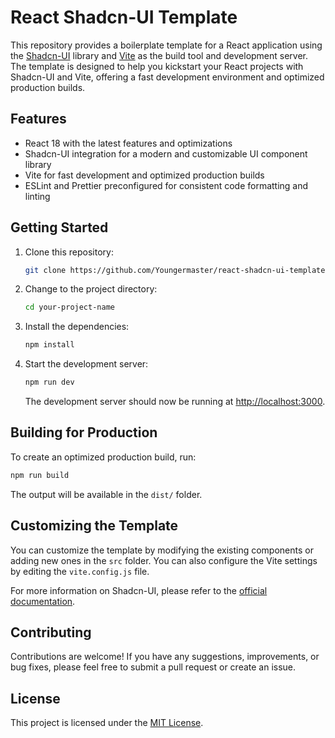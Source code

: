 # React Shadcn-UI Template

This repository provides a boilerplate template for a React application using the [Shadcn-UI](https://github.com/your-link-to-shadcn-ui-repo) library and [Vite](https://vitejs.dev/) as the build tool and development server. The template is designed to help you kickstart your React projects with Shadcn-UI and Vite, offering a fast development environment and optimized production builds.

## Features

- React 18 with the latest features and optimizations
- Shadcn-UI integration for a modern and customizable UI component library
- Vite for fast development and optimized production builds
- ESLint and Prettier preconfigured for consistent code formatting and linting

## Getting Started

1. Clone this repository:

   ```bash
   git clone https://github.com/Youngermaster/react-shadcn-ui-template.git your-project-name
   ```

2. Change to the project directory:

   ```bash
   cd your-project-name
   ```

3. Install the dependencies:

   ```bash
   npm install
   ```

4. Start the development server:

   ```bash
   npm run dev
   ```

   The development server should now be running at [http://localhost:3000](http://localhost:3000).

## Building for Production

To create an optimized production build, run:

```bash
npm run build
```

The output will be available in the `dist/` folder.

## Customizing the Template

You can customize the template by modifying the existing components or adding new ones in the `src` folder. You can also configure the Vite settings by editing the `vite.config.js` file.

For more information on Shadcn-UI, please refer to the [official documentation](https://your-link-to-shadcn-ui-documentation).

## Contributing

Contributions are welcome! If you have any suggestions, improvements, or bug fixes, please feel free to submit a pull request or create an issue.

## License

This project is licensed under the [MIT License](LICENSE).
